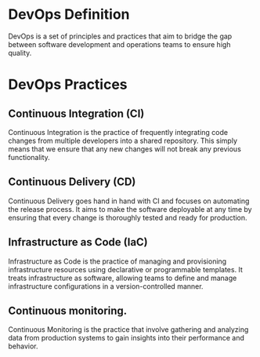 
# DevOps Definition
DevOps is a set of principles and practices that aim to bridge the gap between software development and operations teams to ensure high quality. 

# DevOps Practices
## Continuous Integration (CI)
Continuous Integration is the practice of frequently integrating code changes from multiple developers into a shared repository. This simply means that we ensure that any new changes will not break any previous functionality.

## Continuous Delivery (CD)
Continuous Delivery goes hand in hand with CI and focuses on automating the release process. It aims to make the software deployable at any time by ensuring that every change is thoroughly tested and ready for production.

## Infrastructure as Code (IaC)
Infrastructure as Code is the practice of managing and provisioning infrastructure resources using declarative or programmable templates. It treats infrastructure as software, allowing teams to define and manage infrastructure configurations in a version-controlled manner. 

## Continuous monitoring.
Continuous Monitoring is the practice that involve gathering and analyzing data from production systems to gain insights into their performance and behavior. 
